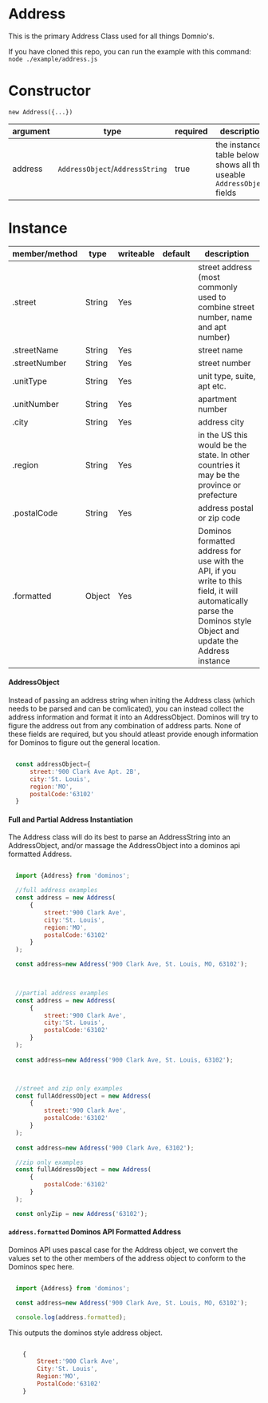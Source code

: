 Address
====
This is the primary Address Class used for all things Domnio's.

If you have cloned this repo, you can run the example with this command:
`node ./example/address.js`

Constructor
====

`new Address({...})`

|argument|type                              |required|description|
|--------|------                            |--------|-------|
|address |`AddressObject`/`AddressString`   |true    |the instance table below shows all the useable `AddressObject` fields |

Instance
====

|member/method|type  |writeable|default|description|
|-------------|------|---    |---      |-------    |
|.street      |String|Yes    |         |street address (most commonly used to combine street number, name and apt number)|
|.streetName  |String|Yes    |         |street name|
|.streetNumber|String|Yes    |         |street number|
|.unitType    |String|Yes    |         |unit type, suite, apt etc.|
|.unitNumber  |String|Yes    |         |apartment number|
|.city        |String|Yes    |         |address city|
|.region      |String|Yes    |         |in the US this would be the state. In other countries it may be the province or prefecture|
|.postalCode  |String|Yes    |         |address postal or zip code|
|.formatted   |Object|Yes    |         |Dominos formatted address for use with the API, if you write to this field, it will automatically parse the Dominos style Object and update the Address instance|


#### AddressObject

Instead of passing an address string when initing the Address class (which needs to be parsed and can be comlicated), you can instead collect the address information and format it into an AddressObject. Dominos will try to figure the address out from any combination of address parts. None of these fields are required, but you should atleast provide enough information for Dominos to figure out the general location.

```js

  const addressObject={
      street:'900 Clark Ave Apt. 2B',
      city:'St. Louis',
      region:'MO',
      postalCode:'63102'
  }

```

#### Full and Partial Address Instantiation

The Address class will do its best to parse an AddressString into an AddressObject, and/or massage the AddressObject into a dominos api formatted Address. 

```js

  import {Address} from 'dominos';

  //full address examples
  const address = new Address(
      {
          street:'900 Clark Ave',
          city:'St. Louis',
          region:'MO',
          postalCode:'63102'
      }
  );

  const address=new Address('900 Clark Ave, St. Louis, MO, 63102');
  


  //partial address examples
  const address = new Address(
      {
          street:'900 Clark Ave',
          city:'St. Louis',
          postalCode:'63102'
      }
  );
  
  const address=new Address('900 Clark Ave, St. Louis, 63102');



  //street and zip only examples
  const fullAddressObject = new Address(
      {
          street:'900 Clark Ave',
          postalCode:'63102'
      }
  );
  
  const address=new Address('900 Clark Ave, 63102'); 

  //zip only examples
  const fullAddressObject = new Address(
      {
          postalCode:'63102'
      }
  );

  const onlyZip = new Address('63102');

```

#### `address.formatted` Dominos API Formatted Address

Dominos API uses pascal case for the Address object, we convert the values set to the other members of the address object to conform to the Dominos spec here. 

```js

  import {Address} from 'dominos';

  const address=new Address('900 Clark Ave, St. Louis, MO, 63102');

  console.log(address.formatted);

```

This outputs the dominos style address object.

```js

    {
        Street:'900 Clark Ave',
        City:'St. Louis',
        Region:'MO',
        PostalCode:'63102'
    }

```
